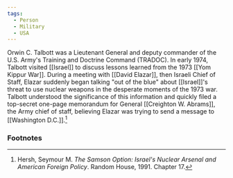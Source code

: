 ```yaml
---
tags:
  - Person
  - Military
  - USA
---
```

Orwin C. Talbott was a Lieutenant General and deputy commander of the U.S. Army's Training and Doctrine Command (TRADOC). In early 1974, Talbott visited [[Israel]] to discuss lessons learned from the 1973 [[Yom Kippur War]]. During a meeting with [[David Elazar]], then Israeli Chief of Staff, Elazar suddenly began talking "out of the blue" about [[Israel]]'s threat to use nuclear weapons in the desperate moments of the 1973 war. Talbott understood the significance of this information and quickly filed a top-secret one-page memorandum for General [[Creighton W. Abrams]], the Army chief of staff, believing Elazar was trying to send a message to [[Washington D.C.]].[^1]

### Footnotes

[^1]: Hersh, Seymour M. *The Samson Option: Israel's Nuclear Arsenal and American Foreign Policy*. Random House, 1991. Chapter 17.

